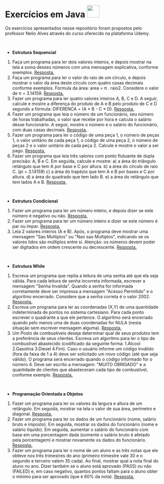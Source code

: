 

# Exercícios em Java <img height="40em" src="https://cdn.jsdelivr.net/gh/devicons/devicon/icons/java/java-original.svg" />

Os exercícios apresentados nesse repositório foram propostos pelo professor Nelio Alves através do curso oferecido na plataforma Udemy.

<br>

* **Estrutura Sequencial**

1. Faça um programa para ler dois valores inteiros, e depois mostrar na tela a soma desses números com uma mensagem explicativa, conforme exemplos. [Resposta.](https://github.com/fernandaneeri/exercicios_java/blob/master/estrutura_sequencial/src/estrutura_sequencial/exercicio_01.java)
2. Faça um programa para ler o valor do raio de um círculo, e depois mostrar o valor da área deste círculo com quatro casas decimais conforme exemplos. Fórmula da área: area = π . raio2. Considere o valor de π = 3.14159. [Resposta.](https://github.com/fernandaneeri/exercicios_java/blob/master/estrutura_sequencial/src/estrutura_sequencial/exercicio_02.java)
3. Fazer um programa para ler quatro valores inteiros A, B, C e D. A seguir, calcule e mostre a diferença do produto de A e B pelo produto de C e D segundo a fórmula: DIFERENCA = (A * B - C * D). [Resposta.](https://github.com/fernandaneeri/exercicios_java/blob/master/estrutura_sequencial/src/estrutura_sequencial/exercicio_03.java)
4. Fazer um programa que leia o número de um funcionário, seu número de horas trabalhadas, o valor que recebe por hora e calcula o salário desse funcionário. A seguir, mostre o número e o salário do funcionário, com duas casas decimais. [Resposta.](https://github.com/fernandaneeri/exercicios_java/blob/master/estrutura_sequencial/src/estrutura_sequencial/exercicio_04.java)
5. Fazer um programa para ler o código de uma peça 1, o número de peças 1, o valor unitário de cada peça 1, o código de uma peça 2, o número de peças 2 e o valor unitário de cada peça 2. Calcule e mostre o valor a ser pago. [Resposta.](https://github.com/fernandaneeri/exercicios_java/blob/master/estrutura_sequencial/src/estrutura_sequencial/exercicio_05.java)
6. Fazer um programa que leia três valores com ponto flutuante de dupla precisão: A, B e C. Em seguida, calcule e mostre:
   a) a área do triângulo retângulo que tem A por base e C por altura.
   b) a área do círculo de raio C. (pi = 3.14159)
   c) a área do trapézio que tem A e B por bases e C por altura.
   d) a área do quadrado que tem lado B.
   e) a área do retângulo que tem lados A e B.
   [Resposta.](https://github.com/fernandaneeri/exercicios_java/blob/master/estrutura_sequencial/src/estrutura_sequencial/exercicio_06.java)

<br>

- **Estrutura Condicional**

1. Fazer um programa para ler um número inteiro, e depois dizer se este número é negativo ou não. [Resposta.](https://github.com/fernandaneeri/exercicios_java/blob/master/estrutura_condicional/src/estrutura_condicional/exercicio_01.java)
2. Fazer um programa para ler um número inteiro e dizer se este número é par ou ímpar. [Resposta.](https://github.com/fernandaneeri/exercicios_java/blob/master/estrutura_condicional/src/estrutura_condicional/exercicio_02.java)
3. Leia 2 valores inteiros (A e B). Após, o programa deve mostrar uma mensagem "Sao Multiplos" ou "Nao sao Multiplos", indicando se os valores lidos são múltiplos entre si. Atenção: os números devem poder ser digitados em ordem crescente ou decrescente. [Resposta.](https://github.com/fernandaneeri/exercicios_java/blob/master/estrutura_condicional/src/estrutura_condicional/exercicio_03.java)

<br>

- **Estrutura While**

1. Escreva um programa que repita a leitura de uma senha até que ela seja válida. Para cada leitura de senha incorreta informada, escrever a mensagem "Senha Invalida". Quando a senha for informada corretamente deve ser impressa a mensagem "Acesso Permitido" e o algoritmo encerrado. Considere que a senha correta é o valor 2002. [Resposta.](https://github.com/fernandaneeri/exercicios_java/blob/master/estrutura_while/src/estrutura_while/exercicio_01.java)
2. Escreva um programa para ler as coordenadas (X,Y) de uma quantidade indeterminada de pontos no sistema cartesiano. Para cada ponto escrever o quadrante a que ele pertence. O algoritmo será encerrado quando pelo menos uma de duas coordenadas for NULA (nesta situação sem escrever mensagem alguma). [Resposta.](https://github.com/fernandaneeri/exercicios_java/blob/master/estrutura_while/src/estrutura_while/exercicio_02.java)
3. Um Posto de combustíveis deseja determinar qual de seus produtos tem a preferência de seus clientes. Escreva
   um algoritmo para ler o tipo de combustível abastecido (codificado da seguinte forma: 1.Álcool 2.Gasolina 3.Diesel 4.Fim). Caso o usuário informe um código inválido (fora da faixa de 1 a 4) deve ser solicitado um novo código (até que seja válido). O programa será encerrado quando o código informado for o número 4. Deve ser escrito a mensagem: "MUITO OBRIGADO" e a quantidade de clientes que abasteceram cada tipo de combustível, conforme exemplo. [Resposta.](https://github.com/fernandaneeri/exercicios_java/blob/master/estrutura_while/src/estrutura_while/exercicio_03.java)

<br>

- **Programação Orientada a Objetos**

1. Fazer um programa para ler os valores da largura e altura de um retângulo. Em seguida, mostrar na tela o valor de sua área, perímetro e diagonal. [Resposta.](https://github.com/fernandaneeri/exercicios_java/tree/master/exercicio_proposto_1_poo)
2. Fazer um programa para ler os dados de um funcionário (nome, salário bruto e imposto). Em seguida, mostrar os dados do funcionário (nome e salário líquido). Em seguida, aumentar o salário do funcionário com base em uma porcentagem dada (somente o salário bruto é afetado pela porcentagem) e mostrar novamente os dados do funcionário. [Resposta.](https://github.com/fernandaneeri/exercicios_java/tree/master/exercicio_proposto_2_poo)
3. Fazer um programa para ler o nome de um aluno e as três notas que ele obteve nos três trimestres do ano (primeiro trimestre vale 30 e o segundo e terceiro valem 35 cada). Ao final, mostrar qual a nota final do aluno no ano. Dizer também se o aluno está aprovado (PASS) ou não (FAILED) e, em caso negativo, quantos pontos faltam para o aluno obter o mínimo para ser aprovado (que é 60% da nota). [Resposta.](https://github.com/fernandaneeri/exercicios_java/tree/master/exercicio_proposto_3_poo)
